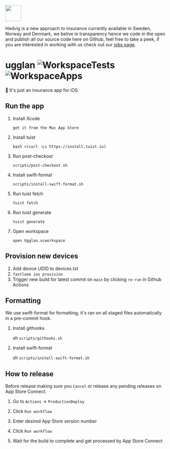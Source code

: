 <img src="https://i.imgur.com/awvfy5Q.png" width="50" height="auto" />

Hedvig is a new approach to insurance currently available in Sweden, Norway and Denmark, we belive in transparency hence we code in the open and publish all our source code here on Github, feel free to take a peek, if you are interested in working with us check out our [jobs page](https://jobs.lever.co/hedvig).

# ugglan ![WorkspaceTests](https://github.com/HedvigInsurance/ugglan/workflows/WorkspaceTests/badge.svg) ![WorkspaceApps](https://github.com/HedvigInsurance/ugglan/workflows/WorkspaceApps/badge.svg)

🦉 It's just an insurance app for iOS

## Run the app

1. Install Xcode

   `get it from the Mac App Store`

2. Install tuist

   `bash <(curl -Ls https://install.tuist.io)`

3. Run post-checkout

   `scripts/post-checkout.sh`

4. Install swift-format

   `scripts/install-swift-format.sh`

5. Run tuist fetch

   `tuist fetch`

6. Run tuist generate

   `tuist generate`

7. Open workspace

   `open Ugglan.xcworkspace`

## Provision new devices

1. Add device UDID to devices.txt
2. `fastlane ios provision`
3. Trigger new build for latest commit on `main` by clicking `re-run` in Github Actions

## Formatting

We use swift-format for formatting, it's ran on all staged files automatically in a pre-commit hook.

1. Install githooks

   sh `scripts/githooks.sh`

2. Install swift-format

   sh `scripts/install-swift-format.sh`

## How to release

Before release making sure you `Cancel` or release any pending releases on App Store Connect.

1. Go to `Actions` -> `ProductionDeploy`

2. Click `Run workflow`

3. Enter desired App Store version number

4. Click `Run workflow`

5. Wait for the build to complete and get processed by App Store Connect
